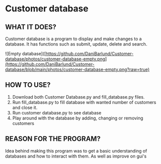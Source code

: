 # Customer database

## WHAT IT DOES?

Customer database is a program to display and make changes to a database. It has functions such as submit, update, delete and search.

![Empty database]([https://github.com/DaniBarlund/Customer-database/photos/customer-database-empty.png](https://github.com/DaniBarlund/Customer-database/blob/main/photos/customer-database-empty.png?raw=true)
  
## HOW TO USE?

1. Download both Customer Database.py and fill_database.py files.
2. Run fill_database.py to fill database with wanted number of customers and close it.
3. Run customer database.py to see database
4. Play around with the database by adding, changing or removing customers
  
## REASON FOR THE PROGRAM?

Idea behind making this program was to get a basic understanding of databases and how to interact with them. As well as improve on gui's
